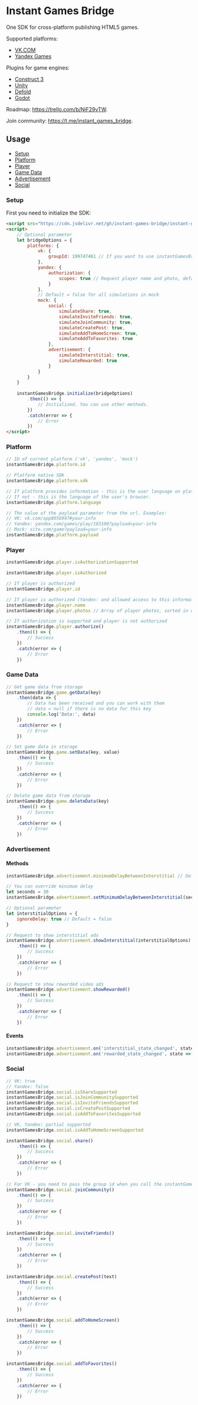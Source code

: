 # Instant Games Bridge
One SDK for cross-platform publishing HTML5 games.

Supported platforms:
+ [VK.COM](https://vk.com)
+ [Yandex Games](https://yandex.com/games/)

Plugins for game engines:
+ [Construct 3](https://github.com/mewtongames/instant-games-bridge-construct)
+ [Unity](https://github.com/mewtongames/instant-games-bridge-unity)
+ [Defold](https://github.com/mewtongames/instant-games-bridge-defold)
+ [Godot](https://github.com/mewtongames/instant-games-bridge-godot)

Roadmap: https://trello.com/b/NjF29vTW.

Join community: https://t.me/instant_games_bridge.

## Usage
+ [Setup](#setup)
+ [Platform](#platform)
+ [Player](#player)
+ [Game Data](#game-data)
+ [Advertisement](#advertisement)
+ [Social](#social)

### Setup
First you need to initialize the SDK:
```html
<script src="https://cdn.jsdelivr.net/gh/instant-games-bridge/instant-games-bridge@1.3.0/dist/instant-games-bridge.js"></script>
<script>
    // Optional parameter
    let bridgeOptions = {
        platforms: {
            vk: {
                groupId: 199747461 // If you want to use instantGamesBridge.social.joinCommunity() method
            },
            yandex: {
                authorization: {
                    scopes: true // Request player name and photo, default = false
                }
            },
            // Default = false for all simulations in mock
            mock: {
                social: {
                    simulateShare: true,
                    simulateInviteFriends: true,
                    simulateJoinCommunity: true,
                    simulateCreatePost: true,
                    simulateAddToHomeScreen: true,
                    simulateAddToFavorites: true
                },
                advertisement: {
                    simulateInterstitial: true,
                    simulateRewarded: true
                }
            }
        }
    }
    
    instantGamesBridge.initialize(bridgeOptions)
        .then(() => {
            // Initialized. You can use other methods.
        })
        .catch(error => {
            // Error
        })
</script>
```

### Platform
```js
// ID of current platform ('vk', 'yandex', 'mock')
instantGamesBridge.platform.id

// Platform native SDK
instantGamesBridge.platform.sdk

// If platform provides information - this is the user language on platform. 
// If not - this is the language of the user's browser.
instantGamesBridge.platform.language

// The value of the payload parameter from the url. Examples:
// VK: vk.com/app8056947#your-info
// Yandex: yandex.com/games/play/183100?payload=your-info
// Mock: site.com/game?payload=your-info
instantGamesBridge.platform.payload
```

### Player
```js
instantGamesBridge.player.isAuthorizationSupported

instantGamesBridge.player.isAuthorized

// If player is authorized
instantGamesBridge.player.id

// If player is authorized (Yandex: and allowed access to this information)
instantGamesBridge.player.name
instantGamesBridge.player.photos // Array of player photos, sorted in order of increasing photo size

// If authorization is supported and player is not authorized
instantGamesBridge.player.authorize()
    .then(() => {
        // Success
    })
    .catch(error => {
        // Error
    })
```

### Game Data
```js
// Get game data from storage
instantGamesBridge.game.getData(key)
    .then(data => {
        // Data has been received and you can work with them
        // data = null if there is no data for this key
        console.log('Data:', data)
    })
    .catch(error => {
        // Error
    })

// Set game data in storage
instantGamesBridge.game.setData(key, value)
    .then(() => {
        // Success
    })
    .catch(error => {
        // Error
    })

// Delete game data from storage
instantGamesBridge.game.deleteData(key)
    .then(() => {
        // Success
    })
    .catch(error => {
        // Error
    })
```

### Advertisement
#### Methods
```js
instantGamesBridge.advertisement.minimumDelayBetweenInterstitial // Default = 60 seconds

// You can override minimum delay
let seconds = 30
instantGamesBridge.advertisement.setMinimumDelayBetweenInterstitial(seconds)

// Optional parameter
let interstitialOptions = {
    ignoreDelay: true // Default = false
}

// Request to show interstitial ads
instantGamesBridge.advertisement.showInterstitial(interstitialOptions)
    .then(() => {
        // Success
    })
    .catch(error => {
        // Error
    })

// Request to show rewarded video ads
instantGamesBridge.advertisement.showRewarded()
    .then(() => {
        // Success
    })
    .catch(error => {
        // Error
    })
```
#### Events
```js
instantGamesBridge.advertisement.on('interstitial_state_changed', state => console.log('Interstitial state:', state))
instantGamesBridge.advertisement.on('rewarded_state_changed', state => console.log('Rewarded state:', state))
```

### Social
```js
// VK: true
// Yandex: false
instantGamesBridge.social.isShareSupported
instantGamesBridge.social.isJoinCommunitySupported
instantGamesBridge.social.isInviteFriendsSupported
instantGamesBridge.social.isCreatePostSupported
instantGamesBridge.social.isAddToFavoritesSupported

// VK, Yandex: partial supported
instantGamesBridge.social.isAddToHomeScreenSupported

instantGamesBridge.social.share()
    .then(() => {
        // Success
    })
    .catch(error => {
        // Error
    })

// For VK - you need to pass the group id when you call the instantGamesBridge.initialize() method
instantGamesBridge.social.joinCommunity()
    .then(() => {
        // Success
    })
    .catch(error => {
        // Error
    })

instantGamesBridge.social.inviteFriends()
    .then(() => {
        // Success
    })
    .catch(error => {
        // Error
    })

instantGamesBridge.social.createPost(text)
    .then(() => {
        // Success
    })
    .catch(error => {
        // Error
    })

instantGamesBridge.social.addToHomeScreen()
    .then(() => {
        // Success
    })
    .catch(error => {
        // Error
    })

instantGamesBridge.social.addToFavorites()
    .then(() => {
        // Success
    })
    .catch(error => {
        // Error
    })
```